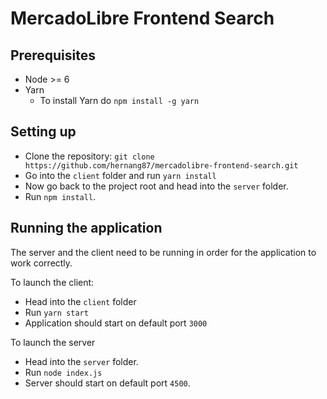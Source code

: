 # MercadoLibre Frontend Search
## Prerequisites
* Node >= 6
* Yarn
    * To install Yarn do `npm install -g yarn` 
## Setting up
* Clone the repository:
`git clone https://github.com/hernang87/mercadolibre-frontend-search.git`
* Go into the `client` folder and run `yarn install` 
* Now go back to the project root and head into the `server` folder.
* Run `npm install`.

## Running the application
The server and the client need to be running in order for the application to work correctly.

To launch the client: 
* Head into the `client` folder
* Run `yarn start`
* Application should start on default port `3000`

To launch the server
* Head into the `server` folder.
* Run `node index.js`
* Server should start on default port `4500`.
